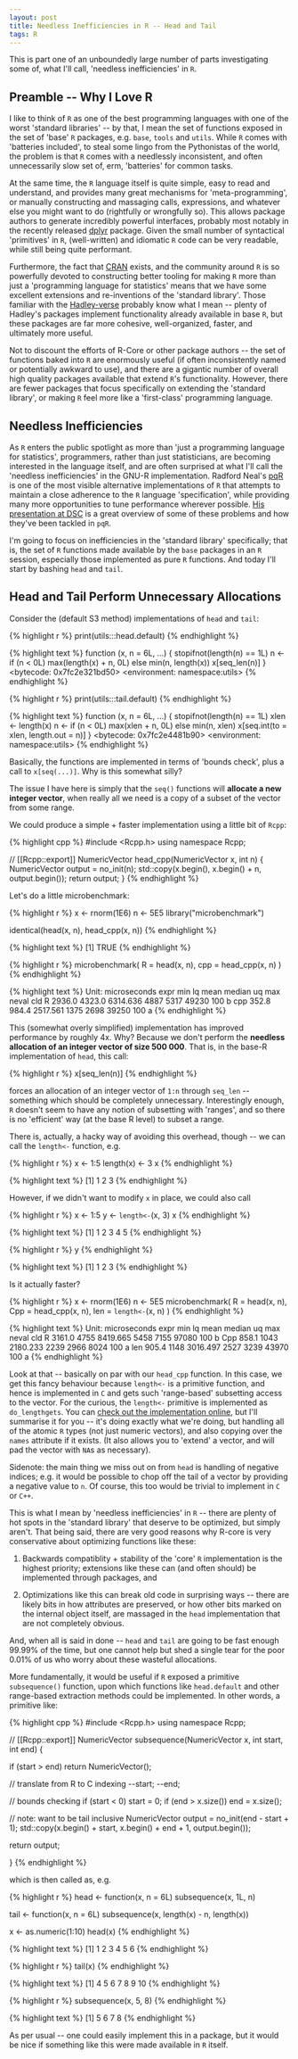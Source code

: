 ```yaml
---
layout: post
title: Needless Inefficiencies in R -- Head and Tail
tags: R
---
```




This is part one of an unboundedly large number of parts
investigating some of, what I'll call,
'needless inefficiencies' in `R`.

## Preamble -- Why I Love R

I like to think of `R` as one of the best programming
languages with one of the worst 'standard libraries' --
by that, I mean the set of functions exposed in the set of
'base' `R` packages, e.g. `base`, `tools` and `utils`. While
`R` comes with 'batteries included', to steal some lingo
from the Pythonistas of the world, the problem is that `R`
comes with a needlessly inconsistent, and often
unnecessarily slow set of, erm, 'batteries' for common
tasks.

At the same time, the `R` language itself is quite simple,
easy to read and understand, and provides many great
mechanisms for 'meta-programming', or manually constructing
and massaging calls, expressions, and whatever else you
might want to do (rightfully or wrongfully so). This allows
package authors to generate incredibly powerful interfaces,
probably most notably in the recently released
[dplyr](http://cran.r-project.org/web/packages/dplyr/index.html)
package. Given the small number of syntactical 'primitives'
in `R`, (well-written) and idiomatic `R` code can be very
readable, while still being quite performant.

Furthermore, the fact that [CRAN](http://cran.r-project.org/)
exists, and the community around `R` is so powerfully devoted to
constructing better tooling for making `R` more than just a
'programming language for statistics' means that we have
some excellent extensions and re-inventions of the 'standard
library'. Those familiar with the
[Hadley-verse](http://blog.datascienceretreat.com/)
probably know what I mean -- plenty of Hadley's packages
implement functionality already available in base `R`, but
these packages are far more cohesive, well-organized,
faster, and ultimately more useful.

Not to discount the efforts of R-Core or other package
authors -- the set of functions baked into `R` are
enormously useful (if often inconsistently named or
potentially awkward to use), and there are a gigantic number of
overall high quality packages available that extend
`R`'s functionality. However, there
are fewer packages that focus specifically on extending the
'standard library', or making `R` feel more like a
'first-class' programming language.

## Needless Inefficiencies

As `R` enters the public spotlight as more than 'just a 
programming language for statistics', programmers, rather
than just statisticians, are becoming interested in the
language itself, and are often surprised at what I'll call
the 'needless inefficiencies' in the GNU-R implementation.
Radford Neal's [pqR](http://www.pqr-project.org/) is
one of the most visible alternative implementations of `R`
that attempts to maintain a close adherence to the
`R` language 'specification', while providing many more
opportunities to tune performance wherever possible.
[His presentation at DSC](http://www.cs.utoronto.ca/~radford/ftp/pqR-dsc.pdf)
is a great overview of some of these problems and how they've
been tackled in `pqR`.

I'm going to focus on inefficiencies in the 'standard library'
specifically; that is, the set of `R` functions made available
by the `base` packages in an `R` session, especially those
implemented as pure `R` functions. And today I'll start by
bashing `head` and `tail`.

## Head and Tail Perform Unnecessary Allocations

Consider the (default S3 method) implementations of
`head` and `tail`:


{% highlight r %}
print(utils:::head.default)
{% endhighlight %}



{% highlight text %}
function (x, n = 6L, ...) 
{
    stopifnot(length(n) == 1L)
    n <- if (n < 0L) 
        max(length(x) + n, 0L)
    else min(n, length(x))
    x[seq_len(n)]
}
<bytecode: 0x7fc2e321bd50>
<environment: namespace:utils>
{% endhighlight %}



{% highlight r %}
print(utils:::tail.default)
{% endhighlight %}



{% highlight text %}
function (x, n = 6L, ...) 
{
    stopifnot(length(n) == 1L)
    xlen <- length(x)
    n <- if (n < 0L) 
        max(xlen + n, 0L)
    else min(n, xlen)
    x[seq.int(to = xlen, length.out = n)]
}
<bytecode: 0x7fc2e4481b90>
<environment: namespace:utils>
{% endhighlight %}

Basically, the functions are implemented in terms of
'bounds check', plus a call to `x[seq(...)]`. Why is this
somewhat silly?

The issue I have here is simply that the `seq()` functions
will **allocate a new integer vector**, when really all
we need is a copy of a subset of the vector from some range.

We could produce a simple + faster implementation using
a little bit of `Rcpp`:


{% highlight cpp %}
#include <Rcpp.h>
using namespace Rcpp;

// [[Rcpp::export]]
NumericVector head_cpp(NumericVector x, int n) {
  NumericVector output = no_init(n);
  std::copy(x.begin(), x.begin() + n, output.begin());
  return output;
}
{% endhighlight %}

Let's do a little microbenchmark:


{% highlight r %}
x <- rnorm(1E6)
n <- 5E5
library("microbenchmark")

identical(head(x, n), head_cpp(x, n))
{% endhighlight %}



{% highlight text %}
[1] TRUE
{% endhighlight %}



{% highlight r %}
microbenchmark(
  R = head(x, n),
  cpp = head_cpp(x, n)
)
{% endhighlight %}



{% highlight text %}
Unit: microseconds
 expr    min     lq     mean median   uq   max neval cld
    R 2936.0 4323.0 6314.636   4887 5317 49230   100   b
  cpp  352.8  984.4 2517.561   1375 2698 39250   100  a 
{% endhighlight %}

This (somewhat overly simplified) implementation has
improved performance by roughly 4x. Why? Because we don't
perform the **needless allocation of an integer vector of
size 500 000**. That is, in the base-R implementation of
`head`, this call:


{% highlight r %}
x[seq_len(n)]
{% endhighlight %}

forces an allocation of an integer vector of `1:n` through
`seq_len` -- something which should be completely
unnecessary. Interestingly enough, `R` doesn't seem to have
any notion of subsetting with 'ranges', and so there is
no 'efficient' way (at the base R level) to subset a
range.

There is, actually, a hacky way of avoiding this overhead,
though -- we can call the `length<-` function, e.g.


{% highlight r %}
x <- 1:5
length(x) <- 3
x
{% endhighlight %}



{% highlight text %}
[1] 1 2 3
{% endhighlight %}

However, if we didn't want to modify `x` in place, we could
also call


{% highlight r %}
x <- 1:5
y <- `length<-`(x, 3)
x
{% endhighlight %}



{% highlight text %}
[1] 1 2 3 4 5
{% endhighlight %}



{% highlight r %}
y
{% endhighlight %}



{% highlight text %}
[1] 1 2 3
{% endhighlight %}

Is it actually faster?


{% highlight r %}
x <- rnorm(1E6)
n <- 5E5
microbenchmark(
  R = head(x, n),
  Cpp = head_cpp(x, n),
  len = `length<-`(x, n)
)
{% endhighlight %}



{% highlight text %}
Unit: microseconds
 expr    min   lq     mean median   uq   max neval cld
    R 3161.0 4755 8419.665   5458 7155 97080   100   b
  Cpp  858.1 1043 2180.233   2239 2966  8024   100  a 
  len  905.4 1148 3016.497   2527 3239 43970   100  a 
{% endhighlight %}

Look at that -- basically on par with our `head_cpp`
function. In this case, we get this fancy behaviour
because `length<-` is a primitive function, and hence is
implemented in `C` and gets such 'range-based' subsetting
access to the vector. For the curious, the `length<-`
primitive is implemented as `do_lengthgets`. You can
[check out the implementation online](https://github.com/wch/r-source/blob/cf829c12299b8571cd67e9d8aae88ac31450c73c/src/main/builtin.c#L780-L875),
but I'll summarise it for you -- it's doing exactly what
we're doing, but handling all of the atomic `R` types
(not just numeric vectors), and also copying over the `names`
attribute if it exists. (It also allows you to 'extend'
a vector, and will pad the vector with `NA`s as necessary).

Sidenote: the main thing we miss out on from `head` is handling
of negative indices; e.g. it would be possible to chop off
the tail of a vector by providing a negative value to `n`.
Of course, this too would be trivial to implement in `C`
or `C++`.

This is what I mean by 'needless inefficiencies' in `R` --
there are plenty of hot spots in the 'standard library' that
deserve to be optimized, but simply aren't. That being said,
there are very good reasons why R-core is very conservative
about optimizing functions like these:

1. Backwards compatiblity + stability of the 'core' `R`
   implementation is the highest priority; extensions like
   these can (and often should) be implemented through
   packages, and
   
2. Optimizations like this can break old code in surprising
   ways -- there are likely bits in how attributes are
   preserved, or how other bits marked on the internal
   object itself, are massaged in the `head` implementation
   that are not completely obvious.

And, when all is said in done -- `head` and `tail` are going
to be fast enough 99.99% of the time, but one cannot help
but shed a single tear for the poor 0.01% of us who worry
about these wasteful allocations.

More fundamentally, it would be useful if `R` exposed a
primitive `subsequence()` function, upon which functions like
`head.default` and other range-based extraction
methods could be implemented. In other words, a primitive
like:


{% highlight cpp %}
#include <Rcpp.h>
using namespace Rcpp;

// [[Rcpp::export]]
NumericVector subsequence(NumericVector x, int start, int end) {
  
  if (start > end)
    return NumericVector();
  
  // translate from R to C indexing
  --start;
  --end;
  
  // bounds checking
  if (start < 0) start = 0;
  if (end > x.size()) end = x.size();
  
  // note: want to be tail inclusive
  NumericVector output = no_init(end - start + 1);
  std::copy(x.begin() + start,
            x.begin() + end + 1,
            output.begin());
  
  return output;
            
}
{% endhighlight %}

which is then called as, e.g.


{% highlight r %}
head <- function(x, n = 6L)
  subsequence(x, 1L, n)

tail <- function(x, n = 6L)
  subsequence(x, length(x) - n, length(x))

x <- as.numeric(1:10)
head(x)
{% endhighlight %}



{% highlight text %}
[1] 1 2 3 4 5 6
{% endhighlight %}



{% highlight r %}
tail(x)
{% endhighlight %}



{% highlight text %}
[1]  4  5  6  7  8  9 10
{% endhighlight %}



{% highlight r %}
subsequence(x, 5, 8)
{% endhighlight %}



{% highlight text %}
[1] 5 6 7 8
{% endhighlight %}

As per usual -- one could easily implement this in a
package, but it would be nice if something like this were
made available in `R` itself.
